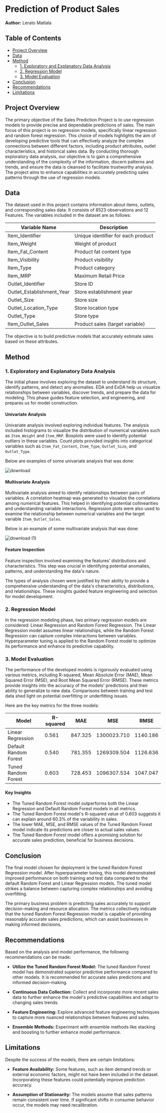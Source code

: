 # Prediction of Product Sales

**Author:** Lerato Matlala

## Table of Contents

- [Project Overview](#overview)
- [Data](#data)
- [Method](#method)
  - [1. Exploratory and Explanatory Data Analysis](#1-exploratory-and-explanatory-data-analysis)
  - [2. Regression Model](#2-regression-model)
  - [3. Model Evaluation](#3-model-evaluation)
- [Conclusion](#conclusion)
- [Recommendations](#recommendations)
- [Limitations](#limitations)


## Project Overview

The primary objective of the Sales Prediction Project is to use regression models to provide precise and dependable predictions of sales. The main focus of this project is on regression models, specifically linear regression and random forest regression. This choice of models highlights the aim of developing predictive tools that can effectively analyze the complex connections between different factors, including product attributes, outlet characteristics, and historical sales data. By conducting thorough exploratory data analysis, our objective is to gain a comprehensive understanding of the complexity of the information, discern patterns and trends, and ensure the data is cleansed to facilitate trustworthy analysis. The project aims to enhance capabilities in accurately predicting sales patterns through the use of regression models.

## Data
The dataset used in this project contains information about items, outlets, and corresponding sales data. It consists of 8523 observations and 12 Features. The variables included in the dataset are as follows:


| Variable Name             | Description                                                  |
|---------------------------|--------------------------------------------------------------|
| Item_Identifier           | Unique identifier for each product                          |
| Item_Weight               | Weight of product                                           |
| Item_Fat_Content          | Product fat content type                                    |
| Item_Visibility           | Product visibility                                          |
| Item_Type                 | Product category                                            |
| Item_MRP                  | Maximum Retail Price                                        |
| Outlet_Identifier         | Store ID                                                    |
| Outlet_Establishment_Year | Store establishment year                                   |
| Outlet_Size               | Store size                                                  |
| Outlet_Location_Type      | Store location type                                         |
| Outlet_Type               | Store type                                                  |
| Item_Outlet_Sales         | Product sales (target variable)   

The objective is to build predictive models that accurately estimate sales based on these attributes.

## Method
### 1. Exploratory and Explanatory Data Analysis
The initial phase involves exploring the dataset to understand its structure, identify patterns, and detect any anomalies. EDA and ExDA help us visualize relationships between variables, discover trends, and prepare the data for modeling. This phase guides feature selection, and engineering, and prepares us for model construction.


#### Univariate Analysis
Univariate analysis involved exploring individual features. The analysis included histograms to visualize the distribution of numerical variables such as `Item_Weight` and `Item_MRP`. Boxplots were used to identify potential outliers in these variables. Count plots provided insights into categorical variables such as `Item_Fat_Content`, `Item_Type`, `Outlet_Size`, and `Outlet_Type`. 

Below are examples of some univariate analysis that was done:

![download](https://github.com/LeratoMatlala1/Prediction-of-Product-Sales/assets/138568742/b3491d54-8fbb-4240-9dd1-3a9731b327d3)


#### Multivariate Analysis
Multivariate analysis aimed to identify relationships between pairs of variables. A correlation heatmap was generated to visualize the correlations among numerical features. This helped in identifying potential collinearities and understanding variable interactions. Regression plots were also used to examine the relationship between numerical variables and the target variable `Item_Outlet_Sales`.

Below is an example of some multivariate analysis that was done:

![download (1)](https://github.com/LeratoMatlala1/Prediction-of-Product-Sales/assets/138568742/a1c01b96-293d-44a8-b6f6-bc40a0806b9e)


#### Feature Inspection
Feature inspection involved examining the features' distributions and characteristics. This step was crucial in identifying potential anomalies, patterns, and understanding the data's nature.

The types of analysis chosen were justified by their ability to provide a comprehensive understanding of the data's characteristics, distributions, and relationships. These insights guided feature engineering and selection for model development.


### 2. Regression Model

In the regression modeling phase, two primary regression models are considered: Linear Regression and Random Forest Regression. The Linear Regression model assumes linear relationships, while the Random Forest Regression can capture complex interactions between variables. Hyperparameter tuning is applied to the Random Forest model to optimize its performance and enhance its predictive capability.

### 3. Model Evaluation

The performance of the developed models is rigorously evaluated using various metrics, including R-squared, Mean Absolute Error (MAE), Mean Squared Error (MSE), and Root Mean Squared Error (RMSE). These metrics provide insights into the accuracy of the models' predictions and their ability to generalize to new data. Comparisons between training and test data shed light on potential overfitting or underfitting issues.

Here are the key metrics for the three models:

| Model                    | R-squared   | MAE       | MSE         | RMSE      |
|--------------------------|-------------|-----------|-------------|-----------|
| Linear Regression        | 0.561       | 847.325   | 1300023.710 | 1140.186  |
| Default Random Forest    | 0.540       | 781.355   | 1269309.504 | 1126.636  |
| Tuned Random Forest      | 0.603       | 728.453   | 1096307.534 | 1047.047  |

#### Key Insights
- The Tuned Random Forest model outperforms both the Linear Regression and Default Random Forest models in all metrics.
- The Tuned Random Forest model's R-squared value of 0.603 suggests it can explain around 60.3% of the variability in sales.
- The lower MAE, MSE, and RMSE values of the Tuned Random Forest model indicate its predictions are closer to actual sales values.
- The Tuned Random Forest model offers a promising solution for accurate sales prediction, beneficial for business decisions.

## Conclusion

The final model chosen for deployment is the tuned Random Forest Regression model. After hyperparameter tuning, this model demonstrated improved performance on both training and test data compared to the default Random Forest and Linear Regression models. The tuned model strikes a balance between capturing complex relationships and avoiding overfitting.

The primary business problem is predicting sales accurately to support decision-making and resource allocation. The metrics collectively indicate that the tuned Random Forest Regression model is capable of providing reasonably accurate sales predictions, which can assist businesses in making informed decisions.

## Recommendations

Based on the analysis and model performance, the following recommendations can be made:

- **Utilize the Tuned Random Forest Model:** The tuned Random Forest model has demonstrated superior predictive performance compared to other models. It is recommended for accurate sales predictions and informed decision-making.

- **Continuous Data Collection:** Collect and incorporate more recent sales data to further enhance the model's predictive capabilities and adapt to changing sales trends.
  
- **Feature Engineering:** Explore advanced feature engineering techniques to capture more nuanced relationships between features and sales.
- **Ensemble Methods:** Experiment with ensemble methods like stacking and boosting to further enhance model performance.

  
## Limitations

Despite the success of the models, there are certain limitations:

- **Feature Availability:** Some features, such as item demand trends or external economic factors, might not have been included in the dataset. Incorporating these features could potentially improve prediction accuracy.

- **Assumption of Stationarity:** The models assume that sales patterns remain consistent over time. If significant shifts in consumer behavior occur, the models may need recalibration.
